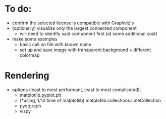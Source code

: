 
# To do:
- confirm the selected license is compatible with Graphviz's
- (optionally) visualize only the largest connected component
  - will need to identify said component first (at some additional cost)
- make some examples
  - basic call on file with known name
  - set up and save image with transparent background + different colormap

# Rendering
- options (least to most performant, least to most complicated):
  - matplotlib.pyplot.plt
  - (*using, 1/10 time of matplotlib) matplotlib.collections.LineCollection
  - pyqtgraph
  - vispy

